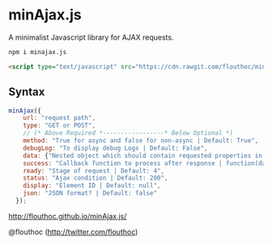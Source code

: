 # minAjax.js
A minimalist Javascript library for AJAX requests.

```bash
npm i minajax.js
```
```html
<script type="text/javascript" src="https://cdn.rawgit.com/flouthoc/minAjax.js/master/minify/index.min.js"></script>
```

## Syntax
```js
minAjax({
    url: "request path",
    type: "GET or POST",
    // (* Above Required *-----------------* Below Optional *)
    method: "True for async and false for non-async | Default: True",
    debugLog: "To display debug Logs | Default: False",
    data: {"Nested object which should contain requested properties in form of object properties"},
    success: "Callback function to process after response | function(data,status)",
    ready: "Stage of request | Default: 4",
    status: "Ajax condition | Default: 200",
    display: "Element ID | Default: null",
    json: "JSON format? | Default: false"
  });
```
http://flouthoc.github.io/minAjax.js/

@flouthoc (http://twitter.com/flouthoc)
